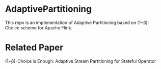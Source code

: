 # AdaptivePartitioning
This repo is an implementation of Adaptive Partitioning based on (1+β)-Choice scheme for Apache Flink.
# Related Paper
(1+β)-Choice is Enough: Adaptive Stream Partitioning for Stateful Operator

